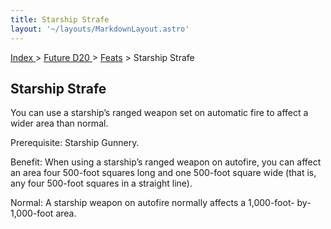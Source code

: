 ```yaml
---
title: Starship Strafe
layout: '~/layouts/MarkdownLayout.astro'
---
```


[ Index ](/) > [ Future D20 ](/future.d20.srd) > [Feats](/future.d20.srd/feats) > Starship Strafe

## Starship Strafe

You can use a starship’s ranged weapon set on automatic fire to affect a wider
area than normal.

Prerequisite: Starship Gunnery.

Benefit: When using a starship’s ranged weapon on autofire, you can affect an
area four 500-foot squares long and one 500-foot square wide (that is, any
four 500-foot squares in a straight line).

Normal: A starship weapon on autofire normally affects a 1,000-foot-
by-1,000-foot area.

